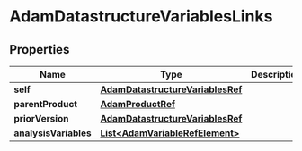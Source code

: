 

# AdamDatastructureVariablesLinks

## Properties

Name | Type | Description | Notes
------------ | ------------- | ------------- | -------------
**self** | [**AdamDatastructureVariablesRef**](AdamDatastructureVariablesRef.md) |  |  [optional]
**parentProduct** | [**AdamProductRef**](AdamProductRef.md) |  |  [optional]
**priorVersion** | [**AdamDatastructureVariablesRef**](AdamDatastructureVariablesRef.md) |  |  [optional]
**analysisVariables** | [**List&lt;AdamVariableRefElement&gt;**](AdamVariableRefElement.md) |  |  [optional]





